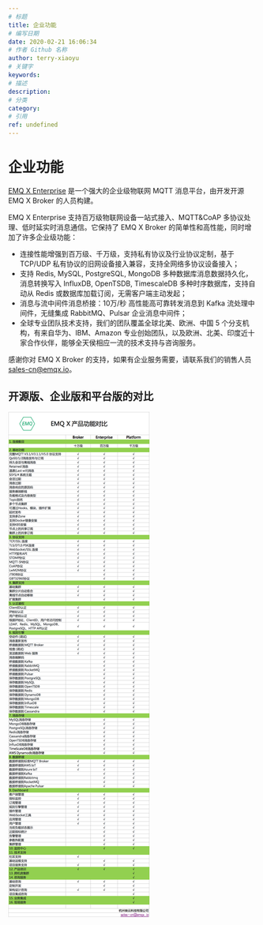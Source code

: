 ```yaml
---
# 标题
title: 企业功能
# 编写日期
date: 2020-02-21 16:06:34
# 作者 Github 名称
author: terry-xiaoyu
# 关键字
keywords:
# 描述
description:
# 分类
category: 
# 引用
ref: undefined
---
```


# 企业功能

[EMQ X Enterprise](https://www.emqx.io/cn/products/enterprise) 是一个强大的企业级物联网 MQTT 消息平台，由开发开源 EMQ X Broker 的人员构建。

EMQ X Enterprise 支持百万级物联网设备一站式接入、MQTT&CoAP 多协议处理、低时延实时消息通信。它保持了 EMQ X Broker  的简单性和高性能，同时增加了许多企业级功能：

- 连接性能增强到百万级、千万级，支持私有协议及行业协议定制，基于 TCP/UDP 私有协议的旧网设备接入兼容，支持全网络多协议设备接入；
- 支持 Redis, MySQL, PostgreSQL, MongoDB 多种数据库消息数据持久化，消息转换写入 InfluxDB, OpenTSDB, TimescaleDB 多种时序数据库，支持自动从 Redis 或数据库加载订阅，无需客户端主动发起；
- 消息与流中间件消息桥接：10万/秒 高性能高可靠转发消息到 Kafka 流处理中间件，无缝集成 RabbitMQ、Pulsar 企业消息中间件；
- 全球专业团队技术支持，我们的团队覆盖全球北美、欧洲、中国 5 个分支机构，有来自华为、IBM、Amazon 专业创始团队，以及欧洲、北美、印度近十家合作伙伴，能够全天侯相应一流的技术支持与咨询服务。

感谢你对 EMQ X Broker 的支持，如果有企业服务需要，请联系我们的销售人员 sales-cn@emqx.io。



## 开源版、企业版和平台版的对比

![EMQ X 开源版、企业版和专业版的对比](assets/3011583829062_.pic_hd-3829209.jpg)

